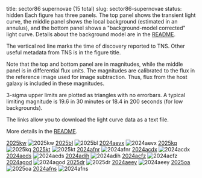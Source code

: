 title: sector86 supernovae (15 total)
slug: sector86-supernovae
status: hidden
  Each figure has three panels.  The top panel shows the transient light curve, the middle panel shows the local background (estimated in an annulus), and the bottom panel shows a "background-model corrected" light curve. Details about the background model are in the [README]({filename}../README/README.md). 
 
 The vertical red line marks the time of discovery reported to TNS. Other useful metadata from TNS is in the figure title.

 Note that the top and bottom panel are in magnitudes, while the middle panel is in differential flux units. The magnitudes are calibrated to the flux in the reference image used for image subtraction. Thus, flux from the host galaxy is included in these magnitudes. 

  3-sigma upper limits are plotted as triangles with no errorbars. A typical limiting magnitude is 19.6 in 30 minutes or 18.4 in 200 seconds (for low backgrounds).

The links allow you to download the light curve data as a text file. 

More details in the [README]({filename}../README/README.md).


[2025kw]({static}../..//light_curves/sector86/lc_2025kw_cleaned)
![2025kw]({static}../../images/sector86/lc_2025kw_cleaned.png)
[2025bl]({static}../..//light_curves/sector86/lc_2025bl_cleaned)
![2025bl]({static}../../images/sector86/lc_2025bl_cleaned.png)
[2024aevx]({static}../..//light_curves/sector86/lc_2024aevx_cleaned)
![2024aevx]({static}../../images/sector86/lc_2024aevx_cleaned.png)
[2025kq]({static}../..//light_curves/sector86/lc_2025kq_cleaned)
![2025kq]({static}../../images/sector86/lc_2025kq_cleaned.png)
[2025kt]({static}../..//light_curves/sector86/lc_2025kt_cleaned)
![2025kt]({static}../../images/sector86/lc_2025kt_cleaned.png)
[2024afnr]({static}../..//light_curves/sector86/lc_2024afnr_cleaned)
![2024afnr]({static}../../images/sector86/lc_2024afnr_cleaned.png)
[2024acdx]({static}../..//light_curves/sector86/lc_2024acdx_cleaned)
![2024acdx]({static}../../images/sector86/lc_2024acdx_cleaned.png)
[2024aeds]({static}../..//light_curves/sector86/lc_2024aeds_cleaned)
![2024aeds]({static}../../images/sector86/lc_2024aeds_cleaned.png)
[2024adih]({static}../..//light_curves/sector86/lc_2024adih_cleaned)
![2024adih]({static}../../images/sector86/lc_2024adih_cleaned.png)
[2024acfz]({static}../..//light_curves/sector86/lc_2024acfz_cleaned)
![2024acfz]({static}../../images/sector86/lc_2024acfz_cleaned.png)
[2024agod]({static}../..//light_curves/sector86/lc_2024agod_cleaned)
![2024agod]({static}../../images/sector86/lc_2024agod_cleaned.png)
[2025dr]({static}../..//light_curves/sector86/lc_2025dr_cleaned)
![2025dr]({static}../../images/sector86/lc_2025dr_cleaned.png)
[2024aeey]({static}../..//light_curves/sector86/lc_2024aeey_cleaned)
![2024aeey]({static}../../images/sector86/lc_2024aeey_cleaned.png)
[2025oa]({static}../..//light_curves/sector86/lc_2025oa_cleaned)
![2025oa]({static}../../images/sector86/lc_2025oa_cleaned.png)
[2024afns]({static}../..//light_curves/sector86/lc_2024afns_cleaned)
![2024afns]({static}../../images/sector86/lc_2024afns_cleaned.png)
